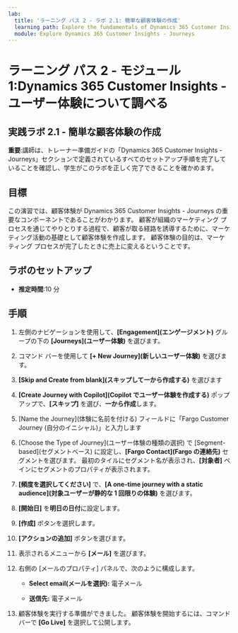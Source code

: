 ```yaml
---
lab:
  title: 'ラーニング パス 2 - ラボ 2.1: 簡単な顧客体験の作成'
  learning path: Explore the fundamentals of Dynamics 365 Customer Insights
  module: Explore Dynamics 365 Customer Insights - Journeys
---
```


ラーニング パス 2 - モジュール 1:Dynamics 365 Customer Insights - ユーザー体験について調べる
========================

## 実践ラボ 2.1 - 簡単な顧客体験の作成

**重要**:講師は、トレーナー準備ガイドの「Dynamics 365 Customer Insights - Journeys」セクションで定義されているすべてのセットアップ手順を完了していることを確認し、学生がこのラボを正しく完了できることを確かめます。   

## 目標

この演習では、顧客体験が Dynamics 365 Customer Insights - Journeys の重要なコンポーネントであることがわかります。 顧客が組織のマーケティング プロセスを通じてやりとりする過程で、顧客が取る経路を誘導するために、マーケティング活動の基礎として顧客体験を作成します。 顧客体験の目的は、マーケティング プロセスが完了したときに売上に変えるということです。 

## ラボのセットアップ

  - **推定時間**:10 分

## 手順
1. 左側のナビゲーションを使用して、**[Engagement]\(エンゲージメント\)** グループの下の **[Journeys]\(ユーザー体験\)** を選びます。

1. コマンド バーを使用して **[+ New Journey]\(新しいユーザー体験\)** を選びます。

1. **[Skip and Create from blank]\(スキップして一から作成する\)** を選びます

1. **[Create Journey with Copilot]\(Copilot でユーザー体験を作成する\)** ポップアップで、**[スキップ]** を選び、**一から作成**します。

1. [Name the Journey]\(体験に名前を付ける\) フィールドに「Fargo Customer Journey (自分のイニシャル)」と入力します 

1. [Choose the Type of Journey]\(ユーザー体験の種類の選択\) で [Segment-based]\(セグメントベース\) に設定し、**[Fargo Contact]\(Fargo の連絡先\)** セグメントを選びます。 最初のタイルにセグメント名が表示され、**[対象者]** ペインにセグメントのプロパティが表示されます。

1. **[頻度を選択してください]** で、**[A one-time journey with a static audience]\(対象ユーザーが静的な 1 回限りの体験\)** を選びます。

1. **[開始日]** を**明日の日付**に設定します。

1. **[作成]** ボタンを選択します。

1. **[アクションの追加]** ボタンを選びます。

1. 表示されるメニューから **[メール]** を選びます。

1. 右側の [メールのプロパティ] パネルで、次のように構成します。

    - **Select email\(メールを選択\):** 電子メール 

    - **送信先:** 電子メール

1. 顧客体験を実行する準備ができました。 顧客体験を開始するには、コマンド バーで **[Go Live]** を選択して公開します。
